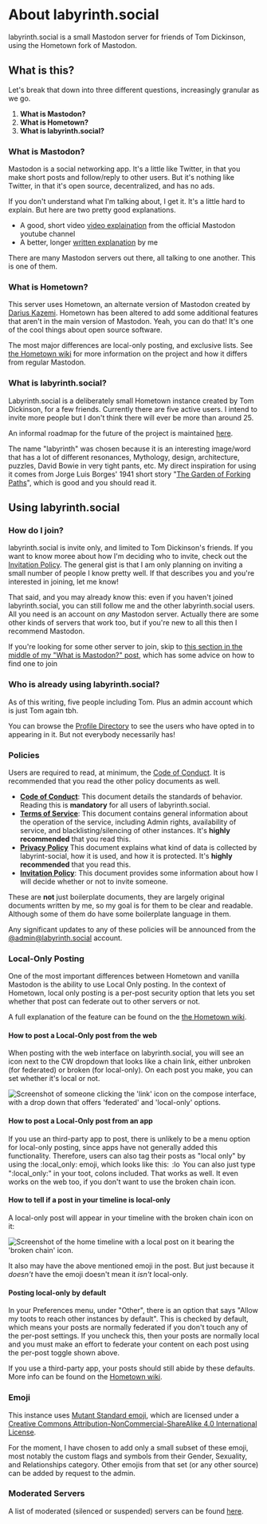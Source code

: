 # About labyrinth.social

labyrinth.social is a small Mastodon server for friends of Tom Dickinson, using the Hometown fork of Mastodon. 

## What is this?

Let's break that down into three different questions, increasingly granular as we go.

  1. **What is Mastodon?** 
  2. **What is Hometown?**
  3. **What is labyrinth.social?**

### What is Mastodon?

Mastodon is a social networking app. It's a little like Twitter, in that you make short posts and follow/reply to other users. But it's nothing like Twitter, in that it's open source, decentralized, and has no ads. 

If you don't understand what I'm talking about, I get it. It's a little hard to explain. But here are two pretty good explanations.

* A good, short video [video explaination](https://www.youtube.com/watch?v=IPSbNdBmWKE) from the official Mastodon youtube channel
* A better, longer [written explanation](https://www.nowwearealltom.com/what-is-mastodon/) by me

There are many Mastodon servers out there, all talking to one another. This is one of them.

### What is Hometown?

This server uses Hometown, an alternate version of Mastodon created by [Darius Kazemi](@https://friend.camp/@darius). Hometown has been altered to add some additional features that aren't in the main version of Mastodon. Yeah, you can do that! It's one of the cool things about open source software.

The most major differences are local-only posting, and exclusive lists. See [the Hometown wiki](https://github.com/hometown-fork/hometown/wiki) for more information on the project and how it differs from regular Mastodon.

### What is labyrinth.social?

Labyrinth.social is a deliberately small Hometown instance created by Tom Dickinson, for a few friends. Currently there are five active users. I intend to invite more people but I don't think there will ever be more than around 25.

An informal roadmap for the future of the project is maintained [here](roadmap.md).

The name "labyrinth" was chosen because it is an interesting image/word that has a lot of different resonances, Mythology, design, architecture, puzzles, David Bowie in very tight pants, etc. My direct inspiration for using it comes from Jorge Luis Borges' 1941 short story "[The Garden of Forking Paths](http://mycours.es/gamedesign2012/files/2012/08/The-Garden-of-Forking-Paths-Jorge-Luis-Borges-1941.pdf)", which is good and you should read it.


## Using labyrinth.social

### How do I join?

labyrinth.social is invite only, and limited to Tom Dickinson's friends. If you want to know moree about how I'm deciding who to invite, check out the [Invitation Policy](policy/invitation.md). The general gist is that I am only planning on inviting a small number of people I know pretty well. If that describes you and you're interested in joining, let me know!

That said, and you may already know this: even if you haven't joined labyrinth.social, you can still follow me and the other labyrinth.social users. All you need is an account on *any* Mastodon server. Actually there are some other kinds of servers that work too, but if you're new to all this then I recommend Mastodon.

If you're looking for some other server to join, skip to [this section in the middle of my "What is Mastodon?" post](https://www.nowwearealltom.com/what-is-mastodon/#09), which has some advice on how to find one to join

### Who is already using labyrinth.social?

As of this writing, five people including Tom. Plus an admin account which is just Tom again tbh. 

You can browse the [Profile Directory](https://labyrinth.social/explore) to see the users who have opted in to appearing in it. But not everybody necessarily has!

### Policies

Users are required to read, at minimum, the [Code of Conduct](policy/conduct.md). It is recommended that you read the other policy documents as well.

* **[Code of Conduct](policy/conduct.md)**: This document details the standards of behavior. Reading this is **mandatory** for all users of labyrinth.social.
* **[Terms of Service](policy/terms.md)**: This document contains general information about the operation of the service, including Admin rights, availability of service, and blacklisting/silencing of other instances. It's **highly recommended** that you read this.
* **[Privacy Policy](policy/privacy.md)** This document explains what kind of data is collected by labyrint-social, how it is used, and how it is protected. It's **highly recommended** that you read this.
* **[Invitation Policy](policy/invitation.md)**: This document provides some information about how I will decide whether or not to invite someone.

These are **not** just boilerplate documents, they are largely original documents written by me, so my goal is for them to be clear and readable. Although some of them do have some boilerplate language in them. 

Any significant updates to any of these policies will be announced from the [@admin@labyrinth.social](https://labyrinth.social/@admin) account.

### Local-Only Posting

One of the most important differences between Hometown and vanilla Mastodon is the ability to use Local Only posting. In the context of Hometown, local only posting is a per-post security option that lets you set whether that post can federate out to other servers or not.

A full explanation of the feature can be found on the [the Hometown wiki](https://github.com/hometown-fork/hometown/wiki/Local-only-posting).

#### How to post a Local-Only post from the web

When posting with the web interface on labyrinth.social, you will see an icon next to the CW dropdown that looks like a chain link, either unbroken (for federated) or broken (for local-only). On each post you make, you can set whether it's local or not.

![Screenshot of someone clicking the 'link' icon on the compose interface, with a drop down that offers 'federated' and 'local-only' options.](https://camo.githubusercontent.com/f7dfd141bfa4e2302eb77b571b671efc64cdd0e73b3749fe23c9988505b98cfb/68747470733a2f2f74696e7973756276657273696f6e732e636f6d2f706963732f686f6d65746f776e2d6c6f63616c2e706e67)

#### How to post a Local-Only post from an app

If you use an third-party app to post, there is unlikely to be a menu option for local-only posting, since apps have not generally added this functionality. Therefore, users can also tag their posts as "local only" by using the :local\_only: emoji,
which looks like this:
<img
  src="https://labyrinth.social/system/custom_emojis/images/000/008/282/static/aeeb24f12d632bd6.png"
  alt=":local_only:" title=":local_only:"
  style="vertical-align: middle; -o-object-fit: contain; object-fit: contain;
         margin: -.2ex .15em .2ex; width: 16px; height: 16px;"
/>
You can also just type ":local\_only:" in your toot, colons included. That works as well. It even works on the web too, if you don't want to use the broken chain icon.

#### How to tell if a post in your timeline is local-only

A local-only post will appear in your timeline with the broken chain icon on it:

![Screenshot of the home timeline with a local post on it bearing the 'broken chain' icon.](https://camo.githubusercontent.com/96e40a539849d5cd7f18884e233a1d69fb7bc746d3a7fc577fbf76518906b2c0/68747470733a2f2f74696e7973756276657273696f6e732e636f6d2f706963732f686f6d65746f776e2d6c6f63616c2d322e706e67)

It also may have the above mentioned emoji in the post. But just because it *doesn't* have the emoji doesn't mean it *isn't* local-only.

#### Posting local-only by default

In your Preferences menu, under "Other", there is an option that says "Allow my toots to reach other instances by default". This is checked by default, which means your posts are normally federated if you don't touch any of the per-post settings. If you uncheck this, then your posts are normally local and you must make an effort to federate your content on each post using the per-post toggle shown above.

If you use a third-party app, your posts should still abide by these defaults. More info can be found on the [Hometown wiki](https://github.com/hometown-fork/hometown/wiki/Local-only-posting#sensible-defaults).

### Emoji

This instance uses <a href='https://mutant.tech'>Mutant Standard emoji</a>,
which are licensed under a
<a href='https://creativecommons.org/licenses/by-nc-sa/4.0/'>Creative Commons
Attribution-NonCommercial-ShareAlike 4.0 International License</a>.

For the moment, I have chosen to add only a small subset of these emoji, most
notably the custom flags and symbols from their Gender, Sexuality, and
Relationships category. Other emojis from that set (or any other source) can be
added by request to the admin.


### Moderated Servers

A list of moderated (silenced or suspended) servers can be found [here](https://labyrinth.social/about/more#unavailable-content).